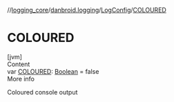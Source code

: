 //[logging_core](../../../index.md)/[danbroid.logging](../index.md)/[LogConfig](index.md)/[COLOURED](-c-o-l-o-u-r-e-d.md)



# COLOURED  
[jvm]  
Content  
var [COLOURED](-c-o-l-o-u-r-e-d.md): [Boolean](https://kotlinlang.org/api/latest/jvm/stdlib/kotlin/-boolean/index.html) = false  
More info  


Coloured console output

  



